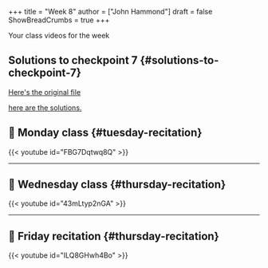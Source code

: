 +++
title = "Week 8"
author = ["John Hammond"]
draft = false
ShowBreadCrumbs = true
+++

Your class videos for the week
<!--more-->


## Solutions to checkpoint 7 {#solutions-to-checkpoint-7}

[Here's the original file](https://nextcloud.math.wichita.edu/index.php/s/Y6sisdwpEprSdyq)

[here are the solutions.](https://nextcloud.math.wichita.edu/index.php/s/nnYM6jK68KJiggC)


## 🎥 Monday class {#tuesday-recitation}

{{< youtube id="FBG7Dqtwq8Q" >}}

---


## 🎥 Wednesday class {#thursday-recitation}

{{< youtube id="43mLtyp2nGA" >}}

---


## 🎥 Friday recitation {#thursday-recitation}

{{< youtube id="ILQ8GHwh4Bo" >}}
